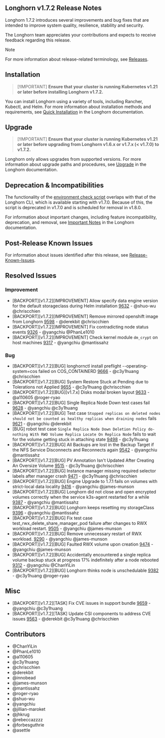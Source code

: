 ## Longhorn v1.7.2 Release Notes

Longhorn 1.7.2 introduces several improvements and bug fixes that are intended to improve system quality, resilience, stability and security.

The Longhorn team appreciates your contributions and expects to receive feedback regarding this release.

> [!NOTE]
> For more information about release-related terminology, see [Releases](https://github.com/longhorn/longhorn#releases).

## Installation

>  [!IMPORTANT]
**Ensure that your cluster is running Kubernetes v1.21 or later before installing Longhorn v1.7.2.**

You can install Longhorn using a variety of tools, including Rancher, Kubectl, and Helm. For more information about installation methods and requirements, see [Quick Installation](https://longhorn.io/docs/1.7.2/deploy/install/) in the Longhorn documentation.

## Upgrade

>  [!IMPORTANT]
**Ensure that your cluster is running Kubernetes v1.21 or later before upgrading from Longhorn v1.6.x or v1.7.x (< v1.7.0) to v1.7.2.**

Longhorn only allows upgrades from supported versions. For more information about upgrade paths and procedures, see [Upgrade](https://longhorn.io/docs/1.7.2/deploy/upgrade/) in the Longhorn documentation.

## Deprecation & Incompatibilities

The functionality of the [environment check script](https://github.com/longhorn/longhorn/blob/v1.7.x/scripts/environment_check.sh) overlaps with that of the Longhorn CLI, which is available starting with v1.7.0. Because of this, the script is deprecated in v1.7.0 and is scheduled for removal in v1.8.0.

For information about important changes, including feature incompatibility, deprecation, and removal, see [Important Notes](https://longhorn.io/docs/1.7.2/important-notes/) in the Longhorn documentation.

## Post-Release Known Issues

For information about issues identified after this release, see [Release-Known-Issues](https://github.com/longhorn/longhorn/wiki/Release-Known-Issues).

## Resolved Issues

### Improvement

- [BACKPORT][v1.7.2][IMPROVEMENT] Allow specify data engine version for the default storageclass during Helm installation [9632](https://github.com/longhorn/longhorn/issues/9632) - @shuo-wu @chriscchien
- [BACKPORT][v1.7.2][IMPROVEMENT] Remove mirrored openshift image from Longhorn [9598](https://github.com/longhorn/longhorn/issues/9598) - @derekbit @chriscchien
- [BACKPORT][v1.7.2][IMPROVEMENT] Fix contradicting node status events [9326](https://github.com/longhorn/longhorn/issues/9326) - @yangchiu @PhanLe1010
- [BACKPORT][v1.7.2][IMPROVEMENT] Check kernel module `dm_crypt` on host machines [9317](https://github.com/longhorn/longhorn/issues/9317) - @yangchiu @mantissahz

### Bug

- [BACKPORT][v1.7.2][BUG] longhornctl install preflight --operating-system=cos failed on COS_CONTAINERD [9666](https://github.com/longhorn/longhorn/issues/9666) - @c3y1huang @chriscchien
- [BACKPORT][v1.7.2][BUG] System Restore Stuck at Pending due to Tolerations not Applied [9655](https://github.com/longhorn/longhorn/issues/9655) - @c3y1huang @chriscchien
- [BACKPORT][v1.7.2][BUG][v1.7.x] Disks modal broken layout [9633](https://github.com/longhorn/longhorn/issues/9633) - @a110605 @roger-ryao
- [BACKPORT][v1.7.2][BUG] Single Replica Node Down test cases fail [9628](https://github.com/longhorn/longhorn/issues/9628) - @yangchiu @c3y1huang
- [BACKPORT][v1.7.2][BUG] Test case `Stopped replicas on deleted nodes should not be counted as healthy replicas when draining nodes` fails [9621](https://github.com/longhorn/longhorn/issues/9621) - @yangchiu @derekbit
- [BUG] robot test case `Single Replica Node Down Deletion Policy do-nothing With RWO Volume Replica Locate On Replica Node` fails to wait for the volume getting stuck in attaching state [9498](https://github.com/longhorn/longhorn/issues/9498) - @c3y1huang
- [BACKPORT][v1.7.2][BUG] All Backups are lost in the Backup Target if the NFS Service Disconnects and Reconnects again [9542](https://github.com/longhorn/longhorn/issues/9542) - @yangchiu @mantissahz
- [BACKPORT][v1.7.2][BUG] PV Annotation Isn't Updated After Creating An Oversize Volume [9515](https://github.com/longhorn/longhorn/issues/9515) - @c3y1huang @chriscchien
- [BACKPORT][v1.7.2][BUG] Instance manager missing required selector labels after manager crash [9471](https://github.com/longhorn/longhorn/issues/9471) - @c3y1huang @chriscchien
- [BACKPORT][v1.7.2][BUG] Engine Upgrade to 1.7.1 fails on volumes with strict-local data locality [9416](https://github.com/longhorn/longhorn/issues/9416) - @yangchiu @james-munson
- [BACKPORT][v1.7.2][BUG] Longhorn did not close and open encrypted volumes correctly when the service k3s-agent restarted for a while [9387](https://github.com/longhorn/longhorn/issues/9387) - @yangchiu @mantissahz
- [BACKPORT][v1.7.2][BUG] Longhorn keeps resetting my storageClass [9396](https://github.com/longhorn/longhorn/issues/9396) - @yangchiu @mantissahz
- [BACKPORT][v1.7.2][BUG] Fix test case test_rwx_delete_share_manager_pod failure after changes to RWX workload restart. [9505](https://github.com/longhorn/longhorn/issues/9505) - @yangchiu @james-munson
- [BACKPORT][v1.7.2][BUG] Remove unnecessary restart of RWX workload. [9290](https://github.com/longhorn/longhorn/issues/9290) - @yangchiu @james-munson
- [BACKPORT][v1.7.2][BUG] Faulted RWX volume upon creation [9474](https://github.com/longhorn/longhorn/issues/9474) - @yangchiu @james-munson
- [BACKPORT][v1.7.2][BUG] Accidentally encountered a single replica volume backup stuck at progress 17% indefinitely after a node rebooted [9312](https://github.com/longhorn/longhorn/issues/9312) - @yangchiu @ChanYiLin
- [BACKPORT][v1.7.2][BUG] Longhorn thinks node is unschedulable [9382](https://github.com/longhorn/longhorn/issues/9382) - @c3y1huang @roger-ryao

## Misc

- [BACKPORT][v1.7.2][TASK] Fix CVE issues in support bundle [9659](https://github.com/longhorn/longhorn/issues/9659) - @yangchiu @c3y1huang
- [BACKPORT][v1.7.2][TASK] Update CSI components to address CVE issues [9563](https://github.com/longhorn/longhorn/issues/9563) - @derekbit @c3y1huang @chriscchien

## Contributors

- @ChanYiLin 
- @PhanLe1010 
- @a110605 
- @c3y1huang 
- @chriscchien 
- @derekbit 
- @innobead 
- @james-munson 
- @mantissahz 
- @roger-ryao 
- @shuo-wu 
- @yangchiu 
- @jillian-maroket 
- @jhkrug
- @rebeccazzzz
- @forbesguthrie
- @asettle